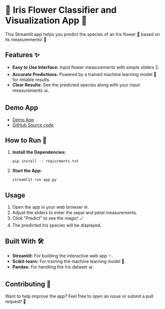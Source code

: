 # 🌺 Iris Flower Classifier and Visualization App 🌺

This Streamlit app helps you predict the species of an Iris flower 💐 based on its measurements! 📏

## Features ✨

* **Easy to Use Interface:**  Input flower measurements with simple sliders 🎚️.
* **Accurate Predictions:**  Powered by a trained machine learning model 🧠 for reliable results.
* **Clear Results:**  See the predicted species along with your input measurements 📊.

## Demo App

- [Demo App](https://huggingface.co/spaces/danhtran8mind/streamlit-iris-inference-visualization)
- [GitHub Source code](https://github.com/danhtran8mind/iris-inference-visualization)
## How to Run 🚀

1. **Install the Dependencies:**
   ```bash
   pip install -r reqiurments.txt
   ```

2. **Start the App:**
   ```bash
   streamlit run app.py
   ```

## Usage 

1. Open the app in your web browser 🌐.
2. Adjust the sliders to enter the sepal and petal measurements.
3. Click "Predict" to see the magic! 🪄
4. The predicted Iris species will be displayed.

## Built With 🛠️

* **Streamlit:**  For building the interactive web app ✨.
* **Scikit-learn:**  For training the machine learning model 🧠.
* **Pandas:**  For handling the Iris dataset 📊.

## Contributing 🤝

Want to help improve the app?  Feel free to open an issue or submit a pull request! 🎉
